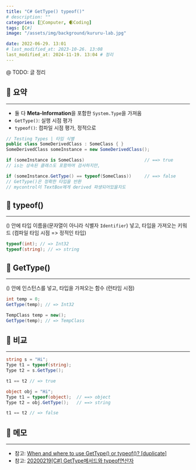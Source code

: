 ```yaml
---
title: "C# GetType() typeof()"
# description: ""
categories: [💫Computer, 🌒Coding]
tags: [C#]
image: "/assets/img/background/kururu-lab.jpg"

date: 2022-06-29. 13:01
# last_modified_at: 2023-10-26. 13:08
last_modified_at: 2024-11-19. 13:04 # 정리
---
```


@ TODO: 글 정리

## 💫 요약

---

- 둘 다 **Meta-Information**을 포함한 `System.Type`을 가져옴
- `GetType()`: 실행 시점 평가
- `typeof()`: 컴파일 시점 평가, 정적으로

```csharp
// Testing Types | 타입 식별
public class SomeDerivedClass : SomeClass { }
SomeDerivedClass someInstance = new SomeDerivedClass();

if (someInstance is SomeClass)                       // ==> true
// is는 상속된 클래스도 포함하여 검사하지만, 

if (someInstance.GetType() == typeof(SomeClass))     // ==> false
// GetType()은 정확한 타입을 반환
// mycontrol이 TextBox에게 derived 파생되어있을지도
```

## 💫 typeof()

---

() 안에 타입 이름을(문자열이 아니라 식별자 `Identifier`) 넣고, 타입을 가져오는 키워드 (컴파일 타임 시점 => 정적인 타입)  

```csharp
typeof(int); // => Int32
typeof(string); // => string
```

## 💫 GetType()

---

() 안에 인스턴스를 넣고, 타입을 가져오는 함수 (런타임 시점)  

```csharp
int temp = 0;
GetType(temp); // => Int32

TempClass temp = new();
GetType(temp); // => TempClass
```

## 💫 비교

---

```csharp
string s = "Hi";
Type t1 = typeof(string);
Type t2 = s.GetType();

t1 == t2 // => true
```

```csharp
object obj = "Hi";
Type t1 = typeof(object);  // ==> object
Type t2 = obj.GetType();   // ==> string

t1 == t2 // => false
```

## 💫 메모

---

- 참고: [When and where to use GetType() or typeof()? [duplicate]](https://stackoverflow.com/questions/11312111/when-and-where-to-use-gettype-or-typeof)
- 참고: [20200219[C#] GetType메서드와 typeof연산자](https://funfunhanblog.tistory.com/313)
